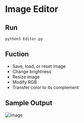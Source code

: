 # Image Editor
## Run
`python3 Editor.py`
## Fuction
* Save, load, or reset image
* Change brightness
* Resize image
* Modify RGB
* Transfer color to its complement
## Sample Output
![image](https://user-images.githubusercontent.com/68893031/111076789-c8dc5100-8528-11eb-8381-25d6ba137bca.png)
